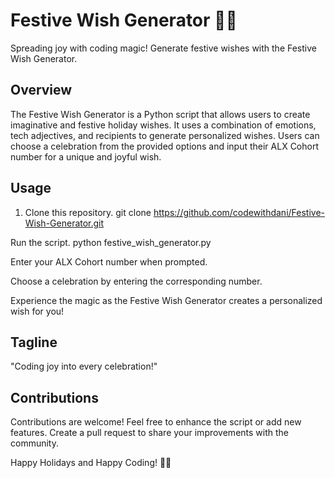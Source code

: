 # Festive Wish Generator 🎄✨

Spreading joy with coding magic! Generate festive wishes with the Festive Wish Generator.

## Overview

The Festive Wish Generator is a Python script that allows users to create imaginative and festive holiday wishes. It uses a combination of emotions, tech adjectives, and recipients to generate personalized wishes. Users can choose a celebration from the provided options and input their ALX Cohort number for a unique and joyful wish.

## Usage

1. Clone this repository.
   git clone https://github.com/codewithdani/Festive-Wish-Generator.git

Run the script.
python festive_wish_generator.py

Enter your ALX Cohort number when prompted.

Choose a celebration by entering the corresponding number.

Experience the magic as the Festive Wish Generator creates a personalized wish for you!

## Tagline
"Coding joy into every celebration!"

## Contributions
Contributions are welcome! Feel free to enhance the script or add new features. Create a pull request to share your improvements with the community.

Happy Holidays and Happy Coding! 🚀✨
